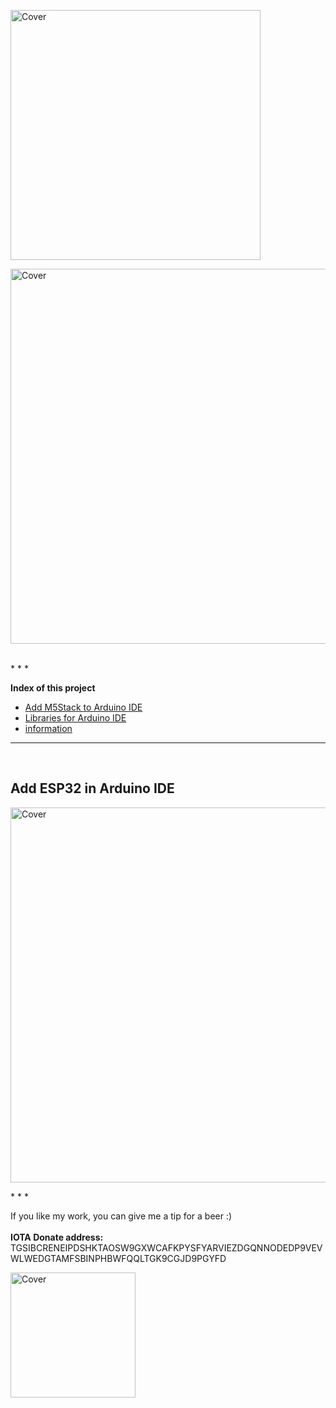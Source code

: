 <p><img src="https://github.com/oxinon/IOTA-price-ticker-V2-TTGO-T-Display/blob/master/picture/IOTA-Price-Ticker.png" alt="Cover" width="400"></p>

<p><img src="https://github.com/oxinon/IOTA-price-ticker-V3-M5Stack-Core2/blob/main/picture/iota-price-ticker-m5stack.png" alt="Cover" width="600"></p>

<br>
* * *

<b>Index of this project</b>

+ [Add M5Stack to Arduino IDE](#ESP32)
+ [Libraries for Arduino IDE](#libraries)
+ [information](#info)

* * *
<br>
<a name="ESP32"></a><h2>Add ESP32 in Arduino IDE</h2>

<p><img src="https://github.com/oxinon/IOTA-price-ticker-V3-M5Stack-Core2/blob/main/picture/Wen-settings.png" alt="Cover" width="600"></p>
* * *

If you like my work, you can give me a tip for a beer :)<br><br>
<b>IOTA Donate address:</b> 
TGSIBCRENEIPDSHKTAOSW9GXWCAFKPYSFYARVIEZDGQNNODEDP9VEVWLWEDGTAMFSBINPHBWFQQLTGK9CGJD9PGYFD <br>

<p><img src="https://github.com/oxinon/IOTA-price-ticker-V2-TTGO-T-Display/blob/master/picture/qrcode2.png" alt="Cover" width="200"></p>
